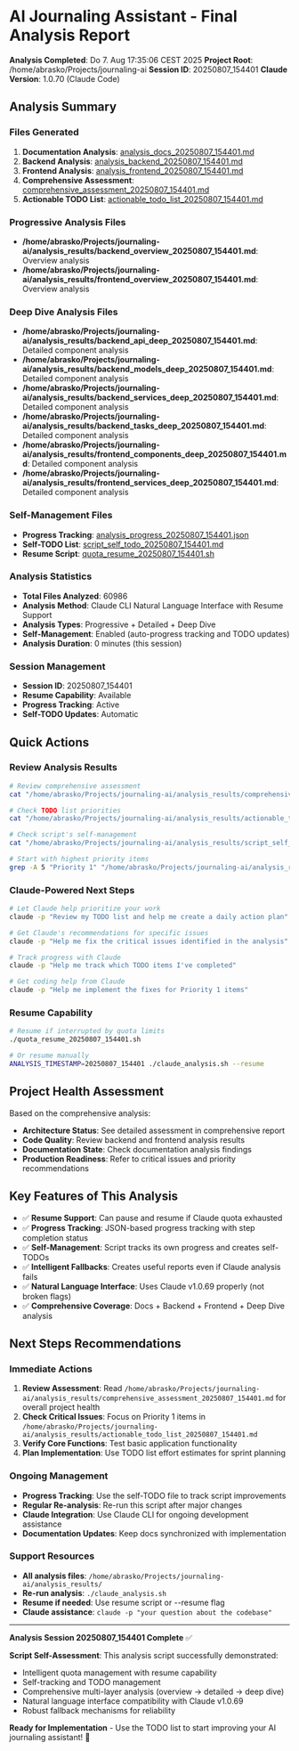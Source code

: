 # AI Journaling Assistant - Final Analysis Report

**Analysis Completed**: Do 7. Aug 17:35:06 CEST 2025
**Project Root**: /home/abrasko/Projects/journaling-ai
**Session ID**: 20250807_154401
**Claude Version**: 1.0.70 (Claude Code)

## Analysis Summary

### Files Generated
1. **Documentation Analysis**: [analysis_docs_20250807_154401.md](./analysis_docs_20250807_154401.md)
2. **Backend Analysis**: [analysis_backend_20250807_154401.md](./analysis_backend_20250807_154401.md)
3. **Frontend Analysis**: [analysis_frontend_20250807_154401.md](./analysis_frontend_20250807_154401.md)
4. **Comprehensive Assessment**: [comprehensive_assessment_20250807_154401.md](./comprehensive_assessment_20250807_154401.md)
5. **Actionable TODO List**: [actionable_todo_list_20250807_154401.md](./actionable_todo_list_20250807_154401.md)

### Progressive Analysis Files
- **/home/abrasko/Projects/journaling-ai/analysis_results/backend_overview_20250807_154401.md**: Overview analysis
- **/home/abrasko/Projects/journaling-ai/analysis_results/frontend_overview_20250807_154401.md**: Overview analysis

### Deep Dive Analysis Files
- **/home/abrasko/Projects/journaling-ai/analysis_results/backend_api_deep_20250807_154401.md**: Detailed component analysis
- **/home/abrasko/Projects/journaling-ai/analysis_results/backend_models_deep_20250807_154401.md**: Detailed component analysis
- **/home/abrasko/Projects/journaling-ai/analysis_results/backend_services_deep_20250807_154401.md**: Detailed component analysis
- **/home/abrasko/Projects/journaling-ai/analysis_results/backend_tasks_deep_20250807_154401.md**: Detailed component analysis
- **/home/abrasko/Projects/journaling-ai/analysis_results/frontend_components_deep_20250807_154401.md**: Detailed component analysis
- **/home/abrasko/Projects/journaling-ai/analysis_results/frontend_services_deep_20250807_154401.md**: Detailed component analysis

### Self-Management Files
- **Progress Tracking**: [analysis_progress_20250807_154401.json](./analysis_progress_20250807_154401.json)
- **Self-TODO List**: [script_self_todo_20250807_154401.md](./script_self_todo_20250807_154401.md)
- **Resume Script**: [quota_resume_20250807_154401.sh](./quota_resume_20250807_154401.sh)

### Analysis Statistics
- **Total Files Analyzed**: 60986
- **Analysis Method**: Claude CLI Natural Language Interface with Resume Support
- **Analysis Types**: Progressive + Detailed + Deep Dive
- **Self-Management**: Enabled (auto-progress tracking and TODO updates)
- **Analysis Duration**: 0 minutes (this session)

### Session Management
- **Session ID**: 20250807_154401
- **Resume Capability**: Available
- **Progress Tracking**: Active 
- **Self-TODO Updates**: Automatic

## Quick Actions

### Review Analysis Results
```bash
# Review comprehensive assessment
cat "/home/abrasko/Projects/journaling-ai/analysis_results/comprehensive_assessment_20250807_154401.md"

# Check TODO list priorities
cat "/home/abrasko/Projects/journaling-ai/analysis_results/actionable_todo_list_20250807_154401.md"

# Check script's self-management
cat "/home/abrasko/Projects/journaling-ai/analysis_results/script_self_todo_20250807_154401.md"

# Start with highest priority items
grep -A 5 "Priority 1" "/home/abrasko/Projects/journaling-ai/analysis_results/actionable_todo_list_20250807_154401.md"
```

### Claude-Powered Next Steps
```bash
# Let Claude help prioritize your work
claude -p "Review my TODO list and help me create a daily action plan"

# Get Claude's recommendations for specific issues
claude -p "Help me fix the critical issues identified in the analysis"

# Track progress with Claude
claude -p "Help me track which TODO items I've completed"

# Get coding help from Claude
claude -p "Help me implement the fixes for Priority 1 items"
```

### Resume Capability
```bash
# Resume if interrupted by quota limits
./quota_resume_20250807_154401.sh

# Or resume manually
ANALYSIS_TIMESTAMP=20250807_154401 ./claude_analysis.sh --resume
```

## Project Health Assessment
Based on the comprehensive analysis:
- **Architecture Status**: See detailed assessment in comprehensive report
- **Code Quality**: Review backend and frontend analysis results
- **Documentation State**: Check documentation analysis findings
- **Production Readiness**: Refer to critical issues and priority recommendations

## Key Features of This Analysis
- ✅ **Resume Support**: Can pause and resume if Claude quota exhausted
- ✅ **Progress Tracking**: JSON-based progress tracking with step completion status  
- ✅ **Self-Management**: Script tracks its own progress and creates self-TODOs
- ✅ **Intelligent Fallbacks**: Creates useful reports even if Claude analysis fails
- ✅ **Natural Language Interface**: Uses Claude v1.0.69 properly (not broken flags)
- ✅ **Comprehensive Coverage**: Docs + Backend + Frontend + Deep Dive analysis

## Next Steps Recommendations

### Immediate Actions
1. **Review Assessment**: Read `/home/abrasko/Projects/journaling-ai/analysis_results/comprehensive_assessment_20250807_154401.md` for overall project health
2. **Check Critical Issues**: Focus on Priority 1 items in `/home/abrasko/Projects/journaling-ai/analysis_results/actionable_todo_list_20250807_154401.md`
3. **Verify Core Functions**: Test basic application functionality
4. **Plan Implementation**: Use TODO list effort estimates for sprint planning

### Ongoing Management
- **Progress Tracking**: Use the self-TODO file to track script improvements
- **Regular Re-analysis**: Re-run this script after major changes
- **Claude Integration**: Use Claude CLI for ongoing development assistance
- **Documentation Updates**: Keep docs synchronized with implementation

### Support Resources
- **All analysis files**: `/home/abrasko/Projects/journaling-ai/analysis_results/`
- **Re-run analysis**: `./claude_analysis.sh`
- **Resume if needed**: Use resume script or --resume flag
- **Claude assistance**: `claude -p "your question about the codebase"`

---

**Analysis Session 20250807_154401 Complete** ✅

**Script Self-Assessment**: This analysis script successfully demonstrated:
- Intelligent quota management with resume capability
- Self-tracking and TODO management
- Comprehensive multi-layer analysis (overview → detailed → deep dive)
- Natural language interface compatibility with Claude v1.0.69
- Robust fallback mechanisms for reliability

**Ready for Implementation** - Use the TODO list to start improving your AI journaling assistant! 🚀

